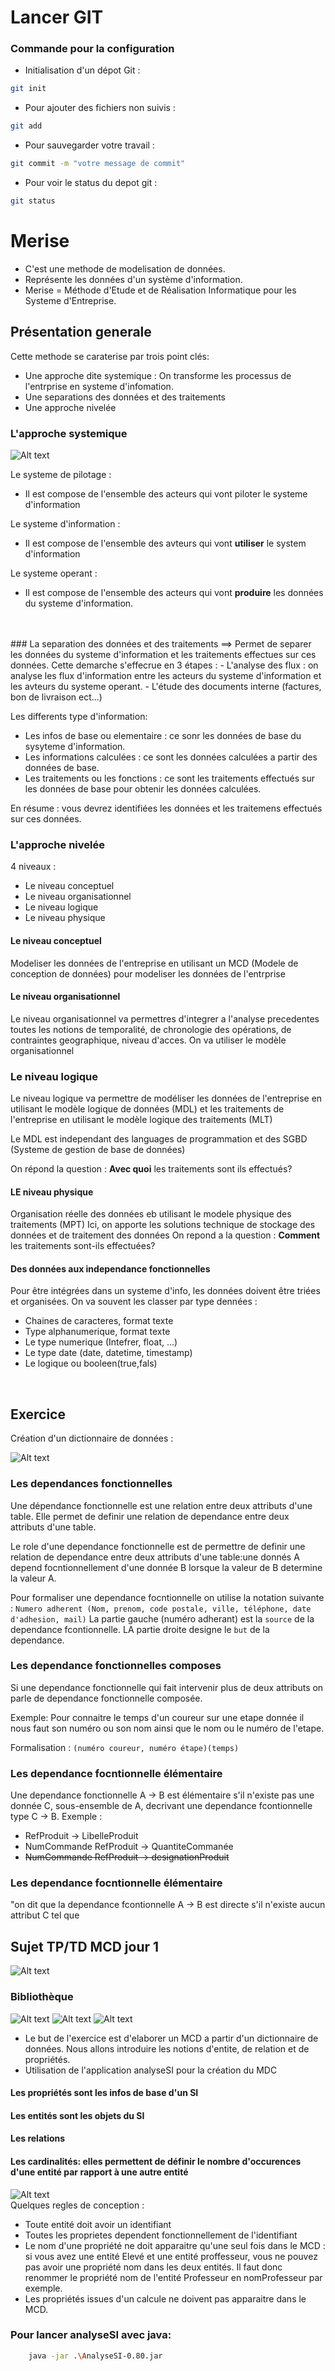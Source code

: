 # Lancer GIT
### Commande pour la configuration
-   Initialisation d'un dépot Git :

``` sh
git init
```

-   Pour ajouter des fichiers non suivis :

```sh
git add
```

-   Pour sauvegarder votre travail :

``` bash
git commit -m "votre message de commit"
```

-   Pour voir le status du depot git :

```sh
git status
```

# Merise

-   C'est une methode de modelisation de données.
-   Représente les données d'un système d'information.
-   Merise = Méthode d'Etude et de Réalisation Informatique pour les Systeme d'Entreprise.

## Présentation generale
Cette methode se caraterise par trois point clés:
-   Une approche dite systemique : On transforme les processus de l'entrprise en systeme d'infomation.
-   Une separations des données et des traitements
-   Une approche nivelée

### L'approche systemique

![Alt text](image-1.png)


Le systeme de pilotage :
-    Il est compose de l'ensemble des acteurs qui vont piloter le systeme d'information

Le systeme d'information :
-   Il est compose de l'ensemble des avteurs qui vont **utiliser** le system d'information

Le systeme operant : 
-   Il est compose de l'ensemble des acteurs qui vont **produire** les données du systeme d'information.
<br>
<br>
### La separation des données et des traitements
==> Permet de separer les données du systeme d'information et les traitements effectues sur ces données.
Cette demarche s'effecrue en 3 étapes :
-   L'analyse des flux : on analyse les flux d'information entre les acteurs du systeme d'information et les avteurs du systeme operant.
-   L'étude des documents interne (factures, bon de livraison ect...)

Les differents type d'information:
-   Les infos de base ou elementaire : ce sonr les données de base du sysyteme d'information.
-   Les informations calculées : ce sont les données calculées a partir des données de base.
-    Les traitements ou les fonctions : ce sont les traitements effectués sur les données de base pour obtenir les données calculées.

En résume : vous devrez identifiées les données et les traitemens effectués sur ces données.
<br>

### L'approche nivelée
4 niveaux :<br>
-   Le niveau conceptuel
-   Le niveau organisationnel
-   Le niveau logique
-   Le niveau physique

#### Le niveau conceptuel 

Modeliser les données de l'entreprise en utilisant un MCD (Modele de conception de données) pour modeliser les données de l'entrprise

#### Le niveau organisationnel

Le niveau organisationnel va permettres d'integrer a l'analyse precedentes toutes les notions de temporalité, de chronologie des opérations, de contraintes geographique, niveau d'acces. On va utiliser le modèle organisationnel 

### Le niveau logique
Le niveau logique va permettre de modéliser les données de l'entreprise en utilisant le modèle logique de données (MDL) et les traitements de l'entreprise en utilisant le modèle logique des traitements (MLT)

Le MDL est independant des languages de programmation et des SGBD (Systeme de gestion de base de données)

On répond la question : **Avec quoi** les traitements sont ils effectués?

#### LE niveau physique
Organisation réelle des données eb utilisant le modele physique des traitements (MPT)
Ici, on apporte les solutions technique de stockage des données et de traitement des données
On repond a la question : **Comment** les traitements sont-ils effectuées?

#### Des données aux independance fonctionnelles

Pour être intégrées dans un systeme d'info, les données doivent être triées et organisées. On va souvent les classer par type dennées :

-   Chaines de caracteres, format texte
-   Type alphanumerique, format texte
-   Le type numerique (Intefrer, float, ...)
-   Le type date (date, datetime, timestamp)
-   Le logique ou booleen(true,fals)

<br>

## Exercice

Création d'un dictionnaire de données :

![Alt text](image-2.png)

### Les dependances fonctionnelles

Une dépendance fonctionnelle est une relation entre deux attributs d'une table. Elle permet de definir une relation de dependance entre deux attributs d'une table.

Le role d'une dependance fonctionnelle est de permettre de definir une relation de dependance entre deux attributs d'une table:une donnés A depend focntionnellement d'une donnée B lorsque la valeur de B determine la valeur A.

Pour formaliser une dependance focntionnelle on utilise la notation suivante :
`Numero adherent (Nom, prenom, code postale, ville, téléphone, date d'adhesion, mail)`
La partie gauche (numéro adherant) est la `source` de la dependance fcontionnelle.
LA partie droite designe le `but` de la dependance.

### Les dependance fonctionnelles composes

Si une dependance fonctionnelle qui fait intervenir plus de deux attributs on parle de dependance fonctionnelle composée.

Exemple: Pour connaitre le temps d'un coureur sur une etape donnée il nous faut son numéro ou son nom ainsi que le nom ou le numéro de l'etape.

Formalisation :
`(numéro coureur, numéro étape)(temps)`

### Les dependance focntionnelle élémentaire

Une dependance fonctionnelle A -> B est élémentaire s'il n'existe pas une donnée C, sous-ensemble de A, decrivant une dependance fcontionnelle type C -> B.
Exemple :
-   RefProduit -> LibelleProduit
-   NumCommande RefProduit -> QuantiteCommanée
-   <strike>NumCommande RefProduit -> designationProduit</strike>

### Les dependance focntionnelle élémentaire
"on dit que la dependance fcontionnelle A -> B est directe s'il n'existe aucun attribut C tel que 
## Sujet TP/TD MCD jour 1
![Alt text](image-5.png)
### Bibliothèque 
![Alt text](image-7.png)
![Alt text](image-8.png)
![Alt text](image-6.png)


-   Le but de l'exercice est d'elaborer un MCD a partir d'un dictionnaire de données.
Nous allons introduire les notions d'entite, de relation et de propriétés.
-   Utilisation de l'application analyseSI pour la création du MDC

#### Les propriétés sont les infos de base d'un SI

#### Les entités sont les objets du SI

#### Les relations 

#### **Les cardinalités**: elles permettent de définir le nombre d'occurences d'une entité par rapport à une autre entité
![Alt text](image-9.png)
<br>
Quelques regles de conception :

-   Toute entité doit avoir un identifiant
-   Toutes les proprietes dependent fonctionnellement de l'identifiant
-   Le nom d'une propriété ne doit apparaitre qu'une seul fois dans le MCD : si vous avez une entité Elevé et une entité proffesseur, vous ne pouvez pas avoir une propriété nom dans les deux entités. Il faut donc renommer le propriété nom de l'entité Professeur en nomProfesseur par exemple.
-   Les propriétés issues d'un calcule ne doivent pas apparaitre dans le MCD.


### Pour lancer analyseSI avec java: 
``` bash
    java -jar .\AnalyseSI-0.80.jar    
 ```

